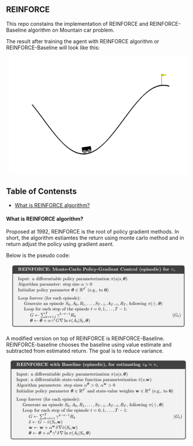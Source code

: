 ## REINFORCE
This repo constains the implementation of REINFORCE and REINFORCE-Baseline algorithm on Mountain car problem.

The result after training the agent with REINFORCE algorithm or REINFORCE-Baseline will look like this:

<p align="center">
<img src="./readme_gif/mountain_car_agent_eps7700.gif" width="488"/>
</p>


## Table of Contensts
* [What is REINFORCE algorithm?](#what-is-reinforce-algorithm)



#### What is REINFORCE algorithm?

Proposed at 1992, REINFORCE is the root of policy gradient methods. 
In short, the algorithm estiamtes the return using monte carlo method and in return adjust the policy using gradient asent.

Below is the pseudo code:
<p align="center">
<img src="./readme_pic/REINFORCE.JPG" width="488"/>
</p>

A modified version on top of REINFORCE is REINFORCE-Baseline.
REINFORCE-baseline chooses the baseline using value estimate and subtracted from estimated return. The goal is to reduce variance.
<p align="center">
<img src="./readme_pic/REINFORCE_baseline.JPG" width="488"/>
</p>